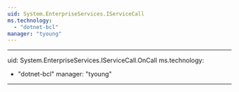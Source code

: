 ```yaml
---
uid: System.EnterpriseServices.IServiceCall
ms.technology: 
  - "dotnet-bcl"
manager: "tyoung"
---
```


---
uid: System.EnterpriseServices.IServiceCall.OnCall
ms.technology: 
  - "dotnet-bcl"
manager: "tyoung"
---
